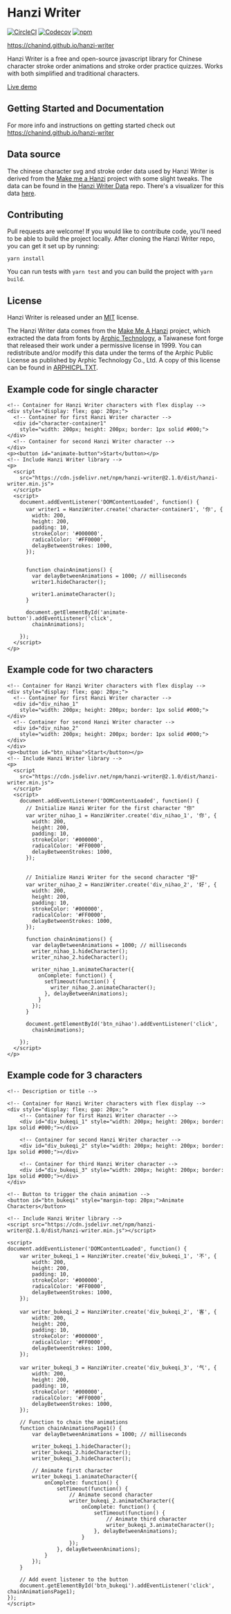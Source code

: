 
Hanzi Writer
=====================

[![CircleCI](https://img.shields.io/circleci/project/github/chanind/hanzi-writer/master.svg)](https://circleci.com/gh/chanind/hanzi-writer/tree/master)
[![Codecov](https://img.shields.io/codecov/c/github/chanind/hanzi-writer/master.svg)](https://codecov.io/gh/chanind/hanzi-writer)
[![npm](https://img.shields.io/npm/v/hanzi-writer.svg)](https://www.npmjs.com/package/hanzi-writer)

https://chanind.github.io/hanzi-writer

Hanzi Writer is a free and open-source javascript library for Chinese character stroke order animations and stroke order practice quizzes. Works with both simplified and traditional characters.

[Live demo](https://chanind.github.io/hanzi-writer/demo.html)

## Getting Started and Documentation

For more info and instructions on getting started check out https://chanind.github.io/hanzi-writer

## Data source

The chinese character svg and stroke order data used by Hanzi Writer is derived from the [Make me a Hanzi](https://github.com/skishore/makemeahanzi) project with some slight tweaks. The data can be found in the [Hanzi Writer Data](https://github.com/chanind/hanzi-writer-data) repo. There's a visualizer for this data [here](https://chanind.github.io/hanzi-writer-data).

## Contributing

Pull requests are welcome! If you would like to contribute code, you'll need to be able to build the project locally. After cloning the Hanzi Writer repo, you can get it set up by running:

```
yarn install
```

You can run tests with `yarn test` and you can build the project with `yarn build`.

## License

Hanzi Writer is released under an [MIT](https://raw.githubusercontent.com/chanind/hanzi-writer/master/LICENSE) license.

The Hanzi Writer data comes from the [Make Me A Hanzi](https://github.com/skishore/makemeahanzi) project, which extracted the data from fonts by [Arphic Technology](http://www.arphic.com/), a Taiwanese font forge that released their work under a permissive license in 1999. You can redistribute and/or modify this data under the terms of the Arphic Public License as published by Arphic Technology Co., Ltd. A copy of this license can be found in [ARPHICPL.TXT](https://raw.githubusercontent.com/chanind/hanzi-writer-data/master/ARPHICPL.TXT).

## Example code for single character

```
<!-- Container for Hanzi Writer characters with flex display -->
<div style="display: flex; gap: 20px;">
  <!-- Container for first Hanzi Writer character -->
  <div id="character-container1"
    style="width: 200px; height: 200px; border: 1px solid #000;"></div>
  <!-- Container for second Hanzi Writer character -->
</div>
<p><button id="animate-button">Start</button></p>
<!-- Include Hanzi Writer library -->
<p>
  <script
    src="https://cdn.jsdelivr.net/npm/hanzi-writer@2.1.0/dist/hanzi-writer.min.js">
  </script>
  <script>
    document.addEventListener('DOMContentLoaded', function() {
      var writer1 = HanziWriter.create('character-container1', '你', {
        width: 200,
        height: 200,
        padding: 10,
        strokeColor: '#000000',
        radicalColor: '#FF0000',
        delayBetweenStrokes: 1000,
      });


      function chainAnimations() {
        var delayBetweenAnimations = 1000; // milliseconds
        writer1.hideCharacter();

        writer1.animateCharacter();
      }

      document.getElementById('animate-button').addEventListener('click',
        chainAnimations);

    });
  </script>
</p>
```

## Example code for two characters  

```
<!-- Container for Hanzi Writer characters with flex display -->
<div style="display: flex; gap: 20px;">
  <!-- Container for first Hanzi Writer character -->
  <div id="div_nihao_1"
    style="width: 200px; height: 200px; border: 1px solid #000;"></div>
  <!-- Container for second Hanzi Writer character -->
  <div id="div_nihao_2"
    style="width: 200px; height: 200px; border: 1px solid #000;"></div>
</div>
<p><button id="btn_nihao">Start</button></p>
<!-- Include Hanzi Writer library -->
<p>
  <script
    src="https://cdn.jsdelivr.net/npm/hanzi-writer@2.1.0/dist/hanzi-writer.min.js">
  </script>
  <script>
    document.addEventListener('DOMContentLoaded', function() {
      // Initialize Hanzi Writer for the first character "你"
      var writer_nihao_1 = HanziWriter.create('div_nihao_1', '你', {
        width: 200,
        height: 200,
        padding: 10,
        strokeColor: '#000000',
        radicalColor: '#FF0000',
        delayBetweenStrokes: 1000,
      });


      // Initialize Hanzi Writer for the second character "好"
      var writer_nihao_2 = HanziWriter.create('div_nihao_2', '好', {
        width: 200,
        height: 200,
        padding: 10,
        strokeColor: '#000000',
        radicalColor: '#FF0000',
        delayBetweenStrokes: 1000,
      });

      function chainAnimations() {
        var delayBetweenAnimations = 1000; // milliseconds
        writer_nihao_1.hideCharacter();
        writer_nihao_2.hideCharacter();

        writer_nihao_1.animateCharacter({
          onComplete: function() {
            setTimeout(function() {
              writer_nihao_2.animateCharacter();
            }, delayBetweenAnimations);
          }
        });
      }

      document.getElementById('btn_nihao').addEventListener('click',
        chainAnimations);

    });
  </script>
</p>

```
## Example code for 3 characters

```
<!-- Description or title -->

<!-- Container for Hanzi Writer characters with flex display -->
<div style="display: flex; gap: 20px;">
    <!-- Container for first Hanzi Writer character -->
    <div id="div_bukeqi_1" style="width: 200px; height: 200px; border: 1px solid #000;"></div>

    <!-- Container for second Hanzi Writer character -->
    <div id="div_bukeqi_2" style="width: 200px; height: 200px; border: 1px solid #000;"></div>

    <!-- Container for third Hanzi Writer character -->
    <div id="div_bukeqi_3" style="width: 200px; height: 200px; border: 1px solid #000;"></div>
</div>

<!-- Button to trigger the chain animation -->
<button id="btn_bukeqi" style="margin-top: 20px;">Animate Characters</button>

<!-- Include Hanzi Writer library -->
<script src="https://cdn.jsdelivr.net/npm/hanzi-writer@2.1.0/dist/hanzi-writer.min.js"></script>

<script>
document.addEventListener('DOMContentLoaded', function() {
    var writer_bukeqi_1 = HanziWriter.create('div_bukeqi_1', '不', {
        width: 200,
        height: 200,
        padding: 10,
        strokeColor: '#000000',
        radicalColor: '#FF0000',
        delayBetweenStrokes: 1000,
    });

    var writer_bukeqi_2 = HanziWriter.create('div_bukeqi_2', '客', {
        width: 200,
        height: 200,
        padding: 10,
        strokeColor: '#000000',
        radicalColor: '#FF0000',
        delayBetweenStrokes: 1000,
    });

    var writer_bukeqi_3 = HanziWriter.create('div_bukeqi_3', '气', {
        width: 200,
        height: 200,
        padding: 10,
        strokeColor: '#000000',
        radicalColor: '#FF0000',
        delayBetweenStrokes: 1000,
    });

    // Function to chain the animations
    function chainAnimationsPage1() {
        var delayBetweenAnimations = 1000; // milliseconds
        
        writer_bukeqi_1.hideCharacter();
        writer_bukeqi_2.hideCharacter();
        writer_bukeqi_3.hideCharacter();
        
        // Animate first character
        writer_bukeqi_1.animateCharacter({
            onComplete: function() {
                setTimeout(function() {
                    // Animate second character
                    writer_bukeqi_2.animateCharacter({
                        onComplete: function() {
                            setTimeout(function() {
                                // Animate third character
                                writer_bukeqi_3.animateCharacter();
                            }, delayBetweenAnimations);
                        }
                    });
                }, delayBetweenAnimations);
            }
        });
    }

    // Add event listener to the button
    document.getElementById('btn_bukeqi').addEventListener('click', chainAnimationsPage1);
});
</script>
```
